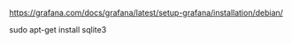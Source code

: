 https://grafana.com/docs/grafana/latest/setup-grafana/installation/debian/

sudo apt-get install sqlite3

